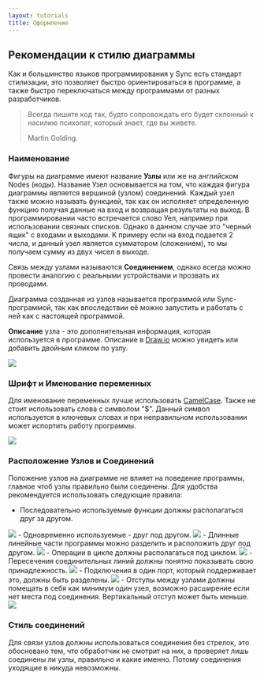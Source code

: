 ```yaml
---
layout: tutorials
title: Оформление
---
```

## Рекомендации к стилю диаграммы 

Как и большинство языков программирования у Sync есть стандарт стилизации, 
это позволяет быстро ориентироваться в программе, а также быстро переключаться между
программами от разных разработчиков.

> Всегда пишите код так, будто сопровождать его будет склонный к насилию психопат, который знает, где вы живете.
>
> Martin Golding.

### Наименование

Фигуры на диаграмме имеют название **Узлы** или же на английском Nodes (ноды). Название Узел основывается
на том, что каждая фигура диаграммы является вершиной (узлом) соединений. Каждый узел также можно называть функцией,
так как он исполняет определенную функцию получая данные на вход и возвращая результаты на выход. В программировании часто
встречается слово Уел, например при использовании связных списков. Однако в данном случае это "черный ящик" с входами 
и выходами. К примеру если на вход подается 2 числа, и данный узел является сумматором (сложением), то мы получаем сумму 
из двух чисел в выходе.

Связь между узлами называются **Соединением**, однако всегда можно провести 
аналогию с реальными устройствами и прозвать их проводами.

Диаграмма созданная из узлов называется программой или Sync-программой, так как впоследствии её можно запустить 
и работать с ней как с настоящей программой.

**Описание** узла - это дополнительная информация, которая используется в программе. Описание в [Draw.io][drawio] можно
увидеть или добавить двойным кликом по узлу.

<img src="{{site.baseurl}}/resources/tutorials/style/01_add_description.gif"/>

### Шрифт и Именование переменных

Для именование переменных лучше использовать [CamelCase][camelcase]. Также не стоит использовать слова с символом "$".
Данный символ используется в ключевых словах и при неправильном использовании может испортить работу программы.

<img src="{{site.baseurl}}/resources/tutorials/style/02_naming_variables.png"/>

### Расположение Узлов и Соединений

Положение узлов на диаграмме не влияет на поведение программы, главное чтоб узлы правильно были соединены. 
Для удобства рекомендуется использовать следующие правила:

- Последовательно используемые функции должны располагаться друг за другом.

<img src="{{site.baseurl}}/resources/tutorials/style/03_line_program.png"/>
- Одновременно используемые - друг под другом.

<img src="{{site.baseurl}}/resources/tutorials/style/04_async_program.png"/>
- Длинные линейные части программы можно разделить и расположить друг под другом. 

<img src="{{site.baseurl}}/resources/tutorials/style/05_compressed_line_program.png"/>
- Операции в цикле должны располагаться под циклом.

<img src="{{site.baseurl}}/resources/tutorials/style/06_loop_position.png"/>
- Пересечения соединительных линий должны понятно показывать свою принадлежность.

<img src="{{site.baseurl}}/resources/tutorials/style/07_linking.gif"/>
- Подключения в один порт, который поддерживает это, должны быть разделены.

<img src="{{site.baseurl}}/resources/tutorials/style/08_one_input_linking.gif"/>
- Отступы между узлами должны помещать в себя как минимум один узел, возможно расширение если нет места под соединения. Вертикальный отступ может быть меньше.

<img src="{{site.baseurl}}/resources/tutorials/style/09_node_spacing.gif"/>

### Стиль соединений

Для связи узлов должны использоваться соединения без стрелок, это обосновано тем, что обработчик не смотрит на них, а 
проверяет лишь соединены ли узлы, правильно и какие именно. Потому соединения уходящие в никуда невозможны.

[camelcase]: https://ru.wikipedia.org/wiki/CamelCase

[index]: {{site.baseurl}}/index
[tutorials]: {{site.baseurl}}/tutorials#content
[drawio]: https://app.diagrams.net/?splash=0&libs=0&clibs=Uhttps://raw.githubusercontent.com/octo-gone/sync-execution/master/resources/base.drawio;Uhttps://raw.githubusercontent.com/octo-gone/sync-execution/master/resources/structure.drawio
[replit]: https://repl.it/github/octo-gone/sync-execution